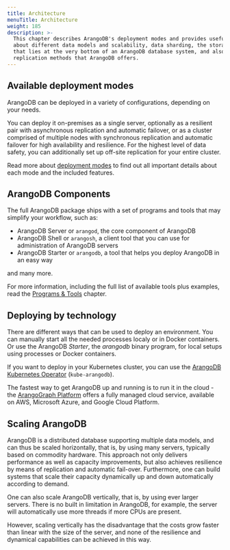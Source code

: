 ```yaml
---
title: Architecture
menuTitle: Architecture
weight: 185
description: >-
  This chapter describes ArangoDB's deployment modes and provides useful information
  about different data models and scalability, data sharding, the storage engine
  that lies at the very bottom of an ArangoDB database system, and also about the
  replication methods that ArangoDB offers.
---
```

## Available deployment modes

ArangoDB can be deployed in a variety of configurations, depending on your needs.

You can deploy it on-premises as a single server, optionally as a resilient pair
with asynchronous replication and automatic failover, or as a
cluster comprised of multiple nodes with synchronous replication and automatic
failover for high availability and resilience. For the highest level of data
safety, you can additionally set up off-site replication for your entire cluster.

Read more about [deployment modes](../deployment/_index.md) to find out all
important details about each mode and the included features.

## ArangoDB Components

The full ArangoDB package ships with a set of programs and tools that may
simplify your workflow, such as:
- ArangoDB Server or `arangod`, the core component of ArangoDB
- ArangoDB Shell or `arangosh`, a client tool that you can use for administration
  of ArangoDB servers
- ArangoDB Starter or `arangodb`, a tool that helps you deploy ArangoDB in an easy way

and many more.

For more information, including the full list of available tools plus examples,
read the [Programs & Tools](../../components/tools/_index.md) chapter.

## Deploying by technology

There are different ways that can be used to deploy an environment. You can
manually start all the needed processes localy or in Docker containers. 
Or use the ArangoDB _Starter_, the _arangodb_ binary program, for
local setups using processes or Docker containers.

If you want to deploy in your Kubernetes cluster, you can use the 
[ArangoDB Kubernetes Operator](../deployment/kubernetes/_index.md) (`kube-arangodb`).

The fastest way to get ArangoDB up and running is to run it in the cloud - the
[ArangoGraph Platform](https://cloud.arangodb.com) offers a 
fully managed cloud service, available on AWS, Microsoft Azure, 
and Google Cloud Platform.

## Scaling ArangoDB

ArangoDB is a distributed database supporting multiple data models,
and can thus be scaled horizontally, that is, by using many servers,
typically based on commodity hardware. This approach not only delivers 
performance as well as capacity improvements, but also achieves
resilience by means of replication and automatic fail-over. Furthermore,
one can build systems that scale their capacity dynamically up and down 
automatically according to demand.

One can also scale ArangoDB vertically, that is, by using
ever larger servers. There is no built in limitation in ArangoDB,
for example, the server will automatically use more threads if
more CPUs are present. 

However, scaling vertically has the disadvantage that the
costs grow faster than linear with the size of the server, and
none of the resilience and dynamical capabilities can be achieved 
in this way.
